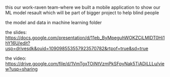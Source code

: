 this our work-raven team-where we built a mobile application to show 
our ML model resault which will be part of bigger project to help blind people

the model and data in machine learning folder


the slides:
https://docs.google.com/presentation/d/11eb_ByMpeguhWOKZCiLMlDT0Hi1hY16U/edit?usp=drivesdk&ouid=109098553557923570782&rtpof=true&sd=true



the video:
https://drive.google.com/file/d/1VmTgxTOiNtVzmPkSFpyNak5TiADiLLLu/view?usp=sharing
